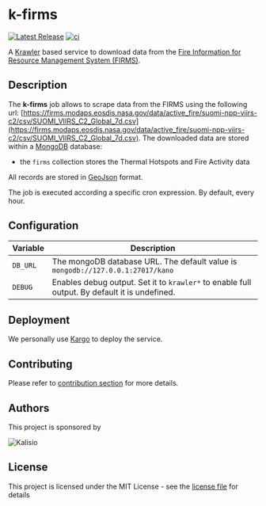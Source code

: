 # k-firms

[![Latest Release](https://img.shields.io/github/v/tag/kalisio/k-firms?sort=semver&label=latest)](https://github.com/kalisio/k-firms/releases)
[![ci](https://github.com/kalisio/k-firms/actions/workflows/main.yaml/badge.svg)](https://github.com/kalisio/k-firms/actions/workflows/main.yaml)

A [Krawler](https://kalisio.github.io/krawler/) based service to download data from the [Fire Information for Resource Management System (FIRMS)](https://wifire-data.sdsc.edu/dataset/viirs-i-band-375-m-active-fire-data).

## Description

The **k-firms** job allows to scrape data from the FIRMS using the following url: [https://firms.modaps.eosdis.nasa.gov/data/active_fire/suomi-npp-viirs-c2/csv/SUOMI_VIIRS_C2_Global_7d.csv](https://firms.modaps.eosdis.nasa.gov/data/active_fire/suomi-npp-viirs-c2/csv/SUOMI_VIIRS_C2_Global_7d.csv). The downloaded data are stored within a [MongoDB](https://www.mongodb.com/) database:
* the `firms` collection stores the Thermal Hotspots and Fire Activity data 

All records are stored in [GeoJson](https://fr.wikipedia.org/wiki/GeoJSON) format.

The job is executed according a specific cron expression. By default, every hour.

## Configuration

| Variable | Description |
|--- | --- |
| `DB_URL` | The mongoDB database URL. The default value is `mongodb://127.0.0.1:27017/kano` |
| `DEBUG` | Enables debug output. Set it to `krawler*` to enable full output. By default it is undefined. |

## Deployment

We personally use [Kargo](https://kalisio.github.io/kargo/) to deploy the service.

## Contributing

Please refer to [contribution section](./CONTRIBUTING.md) for more details.

## Authors

This project is sponsored by 

![Kalisio](https://s3.eu-central-1.amazonaws.com/kalisioscope/kalisio/kalisio-logo-black-256x84.png)

## License

This project is licensed under the MIT License - see the [license file](./LICENSE) for details
